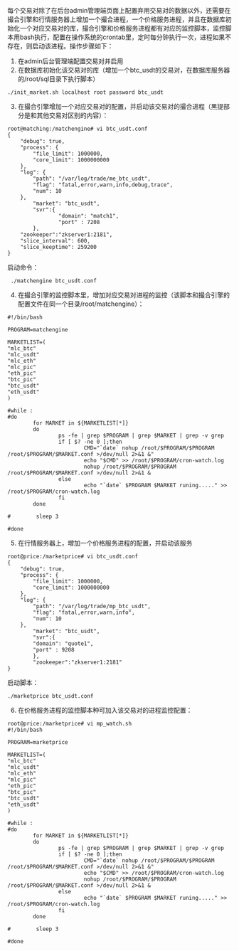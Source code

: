 每个交易对除了在后台admin管理端页面上配置弃用交易对的数据以外，还需要在撮合引擎和行情服务器上增加一个撮合进程，一个价格服务进程，并且在数据库初始化一个对应交易对的库，撮合引擎和价格服务进程都有对应的监控脚本，监控脚本用bash执行，配置在操作系统的crontab里，定时每分钟执行一次，进程如果不存在，则启动该进程。操作步骤如下：
1. 在admin后台管理端配置交易对并启用
2. 在数据库初始化该交易对的库（增加一个btc_usdt的交易对，在数据库服务器的/root/sql目录下执行脚本）
```
./init_market.sh localhost root password btc_usdt
```
3. 在撮合引擎增加一个对应交易对的配置，并启动该交易对的撮合进程（黑提部分是和其他交易对区别的内容）：
```
root@matching:/matchengine# vi btc_usdt.conf
{
    "debug": true,
    "process": {
        "file_limit": 1000000,
        "core_limit": 1000000000
    },
    "log": {
        "path": "/var/log/trade/me_btc_usdt",
        "flag": "fatal,error,warn,info,debug,trace",
        "num": 10
    },
        "market": "btc_usdt",
        "svr":{
                "domain": "match1",
                "port" : 7208
        },
    "zookeeper":"zkserver1:2181",
    "slice_interval": 600,
    "slice_keeptime": 259200
}
```
启动命令：
```
 ./matchengine btc_usdt.conf
 ```
4. 在撮合引擎的监控脚本里，增加对应交易对进程的监控（该脚本和撮合引擎的配置文件在同一个目录/root/matchengine）：
```
#!/bin/bash

PROGRAM=matchengine

MARKETLIST=(
"mlc_btc"
"mlc_usdt"
"mlc_eth"
"mlc_pic"
"eth_pic"
"btc_pic"
"btc_usdt"
"eth_usdt"
)

#while :
#do
        for MARKET in ${MARKETLIST[*]}
        do
                ps -fe | grep $PROGRAM | grep $MARKET | grep -v grep
                if [ $? -ne 0 ];then
                        CMD="`date` nohup /root/$PROGRAM/$PROGRAM /root/$PROGRAM/$MARKET.conf >/dev/null 2>&1 &"
                        echo "$CMD" >> /root/$PROGRAM/cron-watch.log
                        nohup /root/$PROGRAM/$PROGRAM /root/$PROGRAM/$MARKET.conf >/dev/null 2>&1 &
                else
                        echo "`date` $PROGRAM $MARKET runing....." >> /root/$PROGRAM/cron-watch.log
                fi
        done

#        sleep 3

#done
```
5. 在行情服务器上，增加一个价格服务进程的配置，并启动该服务
```
root@price:/marketprice# vi btc_usdt.conf
{
    "debug": true,
    "process": {
        "file_limit": 1000000,
        "core_limit": 1000000000
    },
    "log": {
        "path": "/var/log/trade/mp_btc_usdt",
        "flag": "fatal,error,warn,info",
        "num": 10
    },
        "market": "btc_usdt",
        "svr":{
        "domain": "quote1",
        "port" : 9208
        },
        "zookeeper":"zkserver1:2181"
}
```
启动脚本：
```
./marketprice btc_usdt.conf
```
6. 在价格服务进程的监控脚本种可加入该交易对的进程监控配置：
```
root@price:/marketprice# vi mp_watch.sh
#!/bin/bash

PROGRAM=marketprice

MARKETLIST=(
"mlc_btc"
"mlc_usdt"
"mlc_eth"
"mlc_pic"
"eth_pic"
"btc_pic"
"btc_usdt"
"eth_usdt"
)

#while :
#do
        for MARKET in ${MARKETLIST[*]}
        do
                ps -fe | grep $PROGRAM | grep $MARKET | grep -v grep
                if [ $? -ne 0 ];then
                        CMD="`date` nohup /root/$PROGRAM/$PROGRAM /root/$PROGRAM/$MARKET.conf >/dev/null 2>&1 &"
                        echo "$CMD" >> /root/$PROGRAM/cron-watch.log
                        nohup /root/$PROGRAM/$PROGRAM /root/$PROGRAM/$MARKET.conf >/dev/null 2>&1 &
                else
                        echo "`date` $PROGRAM $MARKET runing....." >> /root/$PROGRAM/cron-watch.log
                fi
        done

#        sleep 3

#done
```